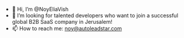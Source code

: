 - 👋 Hi, I’m @NoyEliaVish
- 👀 I’m looking for talented developers who want to join a successful global B2B SaaS company in Jerusalem!
- 📫 How to reach me: noy@autoleadstar.com

<!---
NoyEliaVish/NoyEliaVish is a ✨ special ✨ repository because its `README.md` (this file) appears on your GitHub profile.
You can click the Preview link to take a look at your changes.
--->
